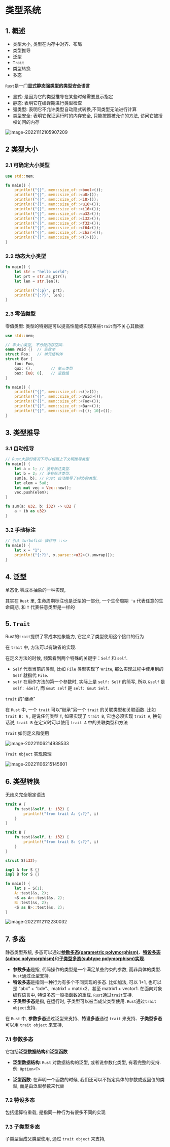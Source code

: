 # 类型系统

## 1. 概述

- 类型大小, 类型在内存中对⻬、布局
- 类型推导
- 泛型
- `Trait`
- 类型转换
- 多态

`Rust`是一⻔**显式静态强类型的类型安全语言**

- 显式: 是因为它的类型推导在某些时候需要显示指定
- 静态: 表明它在编译期进行类型检查
- 强类型: 表明它不允许类型自动隐式转换,不同类型无法进行计算
- 类型安全: 表明它保证运行时的内存安全, 只能按照被允许的方法, 访问它被授权访问的内存

![image-20221112105907209](http://imgur.thinkgos.cn/imgur/202211121059386.png)

## 2 类型大小

### 2.1 可确定大小类型

``` rust
use std::mem;

fn main() {
    println!("{}", mem::size_of::<bool>());
    println!("{}", mem::size_of::<u8>());
    println!("{}", mem::size_of::<i8>());
    println!("{}", mem::size_of::<u16>());
    println!("{}", mem::size_of::<i16>());
    println!("{}", mem::size_of::<u32>());
    println!("{}", mem::size_of::<i32>());
    println!("{}", mem::size_of::<f32>());
    println!("{}", mem::size_of::<f64>());
    println!("{}", mem::size_of::<char>());
    println!("{}", mem::size_of::<()>());
}
```

### 2.2 动态大小类型

```rust
fn main() {
    let str = "hello world";
    let prt = str.as_ptr();
    let len = str.len();

    println!("{:p}", prt);
    println!("{:?}", len);
}

```

### 2.3 零值类型

零值类型: 类型的特别是可以提高性能或实现某些`trait`而不关心其数据

```rust
use std::mem;

// 零大小类型, 不分配内存空间.
enum Void {}  // 空枚举
struct Foo;   // 单元结构体
struct Bar {
    foo: Foo,
    qux: (), 		// 单元类型
    bax: [u8; 0],   // 空数组
}

fn main() {
    println!("{}", mem::size_of::<()>());
    println!("{}", mem::size_of::<Void>());
    println!("{}", mem::size_of::<Foo>());
    println!("{}", mem::size_of::<Bar>());
    println!("{}", mem::size_of::<[(); 10]>());
}

```

## 3. 类型推导

### 3.1 自动推导

```rust
// Rust大部份情况下可以根据上下文明推导类型
fn main() {
    let a = 1; // 没有标注类型. 
    let b = 2; // 没有标注类型.
    sum(a, b); // Rust 自动推导了a和b的类型.
    let elem = 5u8;
    let mut vec = Vec::new();
    vec.push(elem);
}

fn sum(a: u32, b: i32) -> u32 {
    a + (b as u32)
}
```

### 3.2 手动标注

```rust
// 引入 turbofish 操作符 ::<>
fn main() {
    let x = "1";
    println!("{:?}", x.parse::<u32>().unwrap());
}

```

## 4. 泛型

单态化 零成本抽象的一种实现,

其实在 `Rust` 里, 生命周期标注也是泛型的一部分, 一个生命周期` 'a` 代表任意的生命周期, 和 `T` 代表任意类型是一样的

## 5. `Trait`

Rust的`trait`提供了零成本抽象能力, 它定义了类型使用这个接口的行为

在 `trait` 中, 方法可以有缺省的实现.

在定义方法的时候, 频繁看到两个特殊的关键字：`Self` 和 `self`. 

- `Self` 代表当前的类型, 比如 `File` 类型实现了 `Write`, 那么实现过程中使用到的 `Self` 就指代 `File`. 
- `self` 在用作方法的第一个参数时, 实际上是 `self: Self` 的简写, 所以 `&self` 是 `self: &Self`, 而 `&mut self` 是 `self: &mut Self`. 

`trait` 的"继承"

在 `Rust` 中, 一个 `trait` 可以“继承”另一个 `trait` 的关联类型和关联函数. 比如 `trait B: A` , 是说任何类型 `T`, 如果实现了 `trait B`, 它也必须实现 `trait A`, 换句话说, `trait B` 在定义时可以使用 `trait A` 中的关联类型和方法



`Trait` 如何定义和使用

![image-20221106214938533](http://imgur.thinkgos.cn/imgur/202211062149694.png)



`Trait Object` 实现原理

![image-20221106215145601](http://imgur.thinkgos.cn/imgur/202211062151668.png)







## 6. 类型转换

无歧义完全限定语法

```rust
trait A {
    fn test(&self, i: i32) {
        println!("from trait A: {:?}", i)
    }
}

trait B {
    fn test(&self, i: i32) {
        println!("from trait B: {:?}", i)
    }
}

struct S(i32);

impl A for S {}
impl B for S {}

fn main() {
    let s = S(1);
    A::test(&s, 2);
    <S as A>::test(&s, 2);
    B::test(&s, 2);
    <S as B>::test(&s, 2);
}
```

![image-20221112112230032](http://imgur.thinkgos.cn/imgur/202211121122156.png)

## 7. 多态

静态类型系统, 多态可以通过[**参数多态(parametric polymorphism)**](https://en.wikipedia.org/wiki/Parametric_polymorphism)、[**特设多态(adhoc polymorphism)**](https://en.wikipedia.org/wiki/Ad_hoc_polymorphism)和[**子类型多态(subtype polymorphism)实现**](https://en.wikipedia.org/wiki/Subtyping). 

- **参数多态**是指, 代码操作的类型是一个满足某些约束的参数, 而非具体的类型.  `Rust`通过泛型支持.
- **特设多态**是指同一种行为有多个不同实现的多态. 比如加法, 可以 1+1, 也可以是 “abc” + “cde”、matrix1 + matrix2、甚至 matrix1 + vector1. 在面向对象编程语言中, 特设多态一般指函数的重载. `Rust`通过`trait`支持.
- **子类型多态**是指, 在运行时, 子类型可以被当成父类型使用.  `Rust`通过`trait object`支持.

在 `Rust` 中, **参数多态**通过泛型来支持、**特设多态**通过 `trait` 来支持、**子类型多态**可以用 `trait object` 来支持, 

### 7.1  参数多态

它包括**泛型数据结构**和**泛型函数**

- **泛型数据结构**: `Rust` 对数据结构的泛型, 或者说参数化类型, 有着完整的支持. 例: `Option<T>`

- **泛型函数**: 在声明一个函数的时候, 我们还可以不指定具体的参数或返回值的类型, 而是由泛型参数来代替

### 7.2 特设多态

包括运算符重载, 是指同一种行为有很多不同的实现

### 7.3 子类型多态

子类型当成父类型使用, 通过 `trait object` 来支持, 


